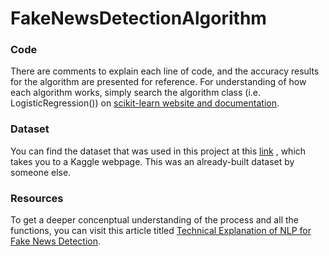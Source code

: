 # FakeNewsDetectionAlgorithm

### Code
There are comments to explain each line of code, and the accuracy results for the algorithm are presented for reference. For understanding of how each algorithm works, simply search the algorithm class (i.e. LogisticRegression()) on [scikit-learn website and documentation](https://scikit-learn.org/stable/index.html).

### Dataset
You can find the dataset that was used in this project at this [link](https://www.kaggle.com/nopdev/real-and-fake-news-dataset) , which takes you to a Kaggle webpage. This was an already-built dataset by someone else.

### Resources
To get a deeper concenptual understanding of the process and all the functions, you can visit this article titled [Technical Explanation of NLP for Fake News Detection](https://www.universaltimes.org/article/technical-explanation-of-nlp-for-fake-news-detection).
